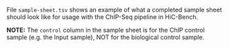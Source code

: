 File `sample-sheet.tsv` shows an example of what a completed sample sheet should look like for usage with the ChIP-Seq pipeline in HiC-Bench.


__NOTE:__ The `control` column in the sample sheet is for the ChIP control sample (e.g. the Input sample), NOT for the biological control sample. 
